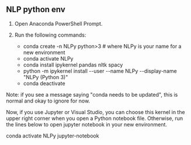 ## NLP python env  
1) Open Anaconda PowerShell Prompt.
2) Run the following commands:

	- conda create -n NLPy python>3 # where NLPy is your name for a new environment  
	- conda activate NLPy  
	- conda install ipykernel pandas nltk spacy  
	- python -m ipykernel install --user --name NLPy --display-name "NLPy (Python 3)"  
	- conda deactivate  

Note: if you see a message saying "conda needs to be updated", this is normal and okay to ignore for now.  

Now, if you use Jupyter or Visual Studio, you can choose this kernel in the upper right corner when you open a Python notebook file. Otherwise, run the lines below to open jupyter notebook in your new environment.

conda activate NLPy
jupyter-notebook

